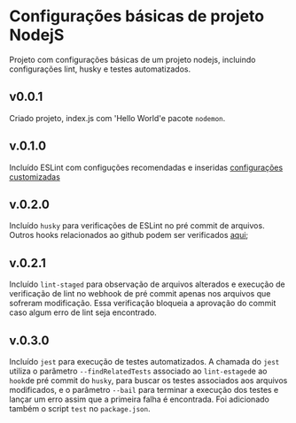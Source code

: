 # Configurações básicas de projeto NodejS
Projeto com configurações básicas de um projeto nodejs, incluindo configurações lint, husky e testes automatizados.

## v0.0.1
Criado projeto, index.js com 'Hello World'e pacote `nodemon`.

## v.0.1.0
Incluído ESLint com configuções recomendadas e inseridas [configurações customizadas](https://github.com/lia-dias/nodejs-configuracao-basica/blob/main/config/lint/.eslintrc-base.yml)

## v.0.2.0
Incluído `husky` para verificações de ESLint no pré commit de arquivos. Outros hooks relacionados ao github podem ser verificados [aqui](https://git-scm.com/docs/githooks);

## v.0.2.1
Incluído `lint-staged` para observação de arquivos alterados e execução de verificação de lint no webhook de pré commit apenas nos arquivos que sofreram modificação. Essa verificação bloqueia a aprovação do commit caso algum erro de lint seja encontrado.

## v.0.3.0
Incluído `jest` para execução de testes automatizados. A chamada do `jest` utiliza o parâmetro `--findRelatedTests` associado ao `lint-estaged`e ao `hook`de pré commit do `husky`, para buscar os testes associados aos arquivos modificados, e o parâmetro `--bail` para terminar a execução dos testes e lançar um erro assim que a primeira falha é encontrada.
Foi adicionado também o script `test` no `package.json`.